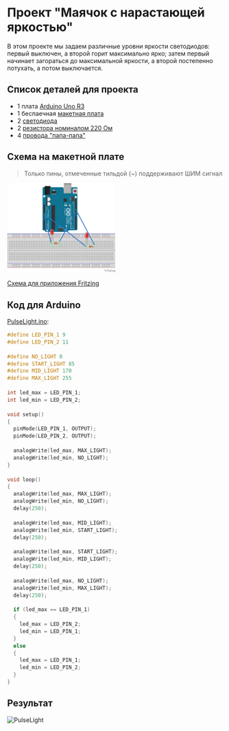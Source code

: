 # Проект "Маячок с нарастающей яркостью"

В этом проекте мы задаем различные уровни яркости светодиодов: первый выключен, а второй горит максимально ярко; затем первый начинает загораться до максимальной яркости, а второй постепенно потухать, а потом выключается.

## Список деталей для проекта

- 1 плата [Arduino Uno R3](../../articles/ArduinoComponents.md#arduino-uno-r3)
- 1 беспаечная [макетная плата](../../articles/ArduinoComponents.md#макетная-плата---breadboard-half)
- 2 [светодиода](../../articles/ArduinoComponents.md#светодиоды-5-мм---5-mm-led)
- 2 [резистора номиналом 220 Ом](../../articles/ArduinoComponents.md#резистор-220-ом---resistor-220-ω)
- 4 [провода "папа-папа"](../../articles/ArduinoComponents.md#провод-папа-папа---wire-dad-dad)

## Схема на макетной плате

> Только пины, отмеченные тильдой (~) поддерживают ШИМ сигнал

<img src="PulseLight_МП.png" alt="Схема на макетной плате" width="50%"/>

[Схема для приложения Fritzing](PulseLight.fzz)

## Код для Arduino

[PulseLight.ino](PulseLight.ino):

```c
#define LED_PIN_1 9
#define LED_PIN_2 11

#define NO_LIGHT 0
#define START_LIGHT 85
#define MID_LIGHT 170
#define MAX_LIGHT 255

int led_max = LED_PIN_1;
int led_min = LED_PIN_2;

void setup()
{
  pinMode(LED_PIN_1, OUTPUT);
  pinMode(LED_PIN_2, OUTPUT);

  analogWrite(led_max, MAX_LIGHT);
  analogWrite(led_min, NO_LIGHT);
}

void loop()
{
  analogWrite(led_max, MAX_LIGHT);
  analogWrite(led_min, NO_LIGHT);
  delay(250);

  analogWrite(led_max, MID_LIGHT);
  analogWrite(led_min, START_LIGHT);
  delay(250);

  analogWrite(led_max, START_LIGHT);
  analogWrite(led_min, MID_LIGHT);
  delay(250);

  analogWrite(led_max, NO_LIGHT);
  analogWrite(led_min, MAX_LIGHT);
  delay(250);

  if (led_max == LED_PIN_1)
  {
    led_max = LED_PIN_2;
    led_min = LED_PIN_1;
  }
  else
  {
    led_max = LED_PIN_1;
    led_min = LED_PIN_2;
  }
}
```

## Результат

![PulseLight](PulseLight.gif)